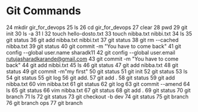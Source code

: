 # Git Commands
   24  mkdir gir_for_devops
   25  ls
   26  cd gir_for_devops
   27  clear
   28  pwd
   29  git init
   30  ls -a
   31  l
   32  touch hello-dosto.txt
   33  touch nibba.txt nibbi.txt
   34  ls
   35  git status
   36  git add nibba.txt nibbi.txt
   37  git status
   38  git rm --cached nibba.txt
   39  git status
   40  git commit -m "You have to come back"
   41  git config --global user.name sharadk11
   42  git config --global user.email rutujasharadkarande@gmail.com
   43  git commit -m "You have to come back"
   44  git add nibbi.txt
   45  ls
   46  git status
   47  git add nibba.txt
   48  git status
   49  git commit -m"my first"
   50  git status
   51  git init
   52  git status
   53  ls
   54  git status
   55  git log
   56  git add.
   57  git add .
   58  git status
   59  git add nibba.txt
   60  vim nibba.txt
   61  git status
   62  git log
   63  git commit --amend
   64  ls
   65  git status
   66  vim nibba.txt
   67  git status
   68  git add .
   69  git status
   70  git branch
   71  ls
   72  git status
   73  git checkout -b dev
   74  git status
   75  git branch
   76  git branch ops
   77  git branch
